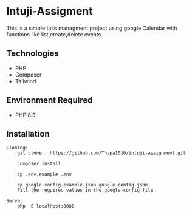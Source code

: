 # Intuji-Assigment
This is a simple task managment project using google Calendar with functions like list,create,delete events

## Technologies
- PHP
- Composer
- Tailwind

## Environment Required
- PHP 8.3

## Installation
    Cloning:
        git clone : https://github.com/Thapa1010/intuji-assignment.git

        composer install

        cp .env.example .env

        cp google-config.example.json google-config.json
        Fill the required values in the google-config file

    Serve:
        php -S localhost:8080    



    
